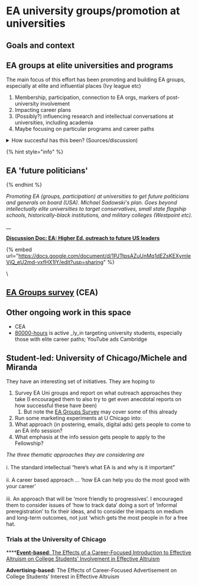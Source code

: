 # EA university groups/promotion at universities

## Goals and context

## **EA groups at elite universities and programs**

The main focus of this effort has been promoting and building EA groups, especially at  elite and influential places (Ivy league etc)

1. Membership, participation, connection to EA orgs, markers of post-university involvement
2. Impacting career plans
3. (Possibly?) influencing research and intellectual conversations at universities, including academia
4. Maybe focusing on particular programs and career paths

<details>

<summary>How succesful has this been? (Sources/discussion)</summary>

See:&#x20;

* EA Groups survey
* Rethink Priorities (ongoing?) survey on awareness of EA at universities
* EA Survey on '[How people got involved with EA'](https://forum.effectivealtruism.org/posts/tzFcqGmCA6ePeD5wm/ea-survey-2020-how-people-get-involved-in-ea)

</details>

{% hint style="info" %}
## **EA 'future politicians'**
{% endhint %}

_Promoting EA (groups, participation) at universities to get future politicians and generals on board (USA). Michael Sadowski's plan. Goes beyond intellectually elite universities to target conservatives, small state flagship schools, historically-black institutions, and military colleges (Westpoint etc)._

__

****[**Discussion Doc: EA: Higher Ed. outreach to future US leaders**](https://docs.google.com/document/d/1PJTtpsAZuUnMq1dEZsKEXymIeViQ\_eU2md-vxfHX1lY/edit?usp=sharing)****

{% embed url="https://docs.google.com/document/d/1PJTtpsAZuUnMq1dEZsKEXymIeViQ_eU2md-vxfHX1lY/edit?usp=sharing" %}

\






## &#x20;[EA Groups survey](https://forum.effectivealtruism.org/posts/Q4aF9T5PuBM2akxp6/ea-groups-survey-2020) (CEA)



## Other ongoing work in this space

* CEA
* [80000-hours](80000-hours/ "mention")  is active _ly_in targeting university students, especially those with elite career paths; YouTube ads Cambridge



## Student-led: University of Chicago/Michele and Miranda

They have an interesting set of initiatives. They are hoping to

1. Survey EA Uni groups and report on what outreach approaches they take (I encouraged them to also try to get even anecdotal reports on how successful these have been)
   1. But note the [EA Groups Survey](ea-university-groups.md#undefined) may cover some of this already
2. Run some marketing experiments at U Chicago into:
3. What approach (in postering, emails, digital ads) gets people to come to an EA info session?
4. What emphasis at the info session gets people to apply to the Fellowship?

_The three thematic approaches they are considering are_\
\
i. The standard intellectual “here’s what EA is and why is it important”\
\
ii. A career based approach … ‘how EA can help you do the most good with your career’\
\
iii. An approach that will be ‘more friendly to progressives’. I encouraged them to consider issues of ‘how to track data’ doing a sort of ‘informal preregistration’ to fix their ideas, and to consider the impacts on medium and long-term outcomes, not just ‘which gets the most people in for a free hat.



### Trials at the University of Chicago

****[**Event-based**: The Effects of a Career-Focused Introduction to Effective Altruism on College Students’ Involvement in Effective Altruism](https://docs.google.com/document/d/1ybvPBOBj6Bw\_LfmnlB9Ac4nN9ssuRSiaZmyd66IeK2s/edit?usp=sharing)

**Advertising-based:** The Effects of  Career-Focused Advertisement on College Students’ Interest in Effective Altruism






